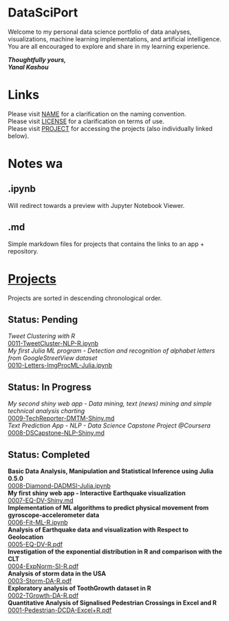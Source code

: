 # DataSciPort

Welcome to my personal data science portfolio of data analyses, visualizations, machine learning implementations, and artificial intelligence.  
You are all encouraged to explore and share in my learning experience.  

__*Thoughtfully yours,*__  
__*Yanal Kashou*__


# Links
Please visit [NAME](https://github.com/ykashou92/DataSciPort/blob/master/NAME.md) for a clarification on the naming convention.  
Please visit [LICENSE](https://github.com/ykashou92/DataSciPort/blob/master/LICENSE) for a clarification on terms of use.  
Please visit [PROJECT](https://github.com/ykashou92/DataSciPort/tree/master/PROJECT) for accessing the projects (also individually linked below).  

# Notes wa
## .ipynb
Will redirect towards a preview with Jupyter Notebook Viewer.
## .md
Simple markdown files for projects that contains the links to an app + repository. 

# [Projects](https://github.com/ykashou92/DataSciPort/tree/master/PROJECT)
Projects are sorted in descending chronological order.

## Status: Pending
*Tweet Clustering with R*  
[0011-TweetCluster-NLP-R.ipynb](https://github.com/ykashou92/DataSciPort/blob/master/PROJECT/0011-TweetCluster-NLP.ipynb)  
*My first Julia ML program - Detection and recognition of alphabet letters from GoogleStreetView dataset*  
[0010-Letters-ImgProcML-Julia.ipynb](https://github.com/ykashou92/DataSciPort/blob/master/PROJECT/0010-Letters-ImgProcML-Julia.ipynb)  

## Status: In Progress
*My second shiny web app - Data mining, text (news) mining and simple technical analysis charting*  
[0009-TechReporter-DMTM-Shiny.md](https://github.com/ykashou92/DataSciPort/blob/master/PROJECT/0009-TechReporter-DMTM-Shiny.md)  
*Text Prediction App - NLP - Data Science Capstone Project @Coursera*  
[0008-DSCapstone-NLP-Shiny.md](https://github.com/ykashou92/DataSciPort/blob/master/PROJECT/0008-DSCapstone-NLP-Shiny.md)   

## Status: Completed
**Basic Data Analysis, Manipulation and Statistical Inference using Julia 0.5.0**  
[0008-Diamond-DADMSI-Julia.ipynb](http://nbviewer.jupyter.org/github/ykashou92/DataSciPort/blob/master/PROJECT/0008-Diamond-DADMSI-Julia.ipynb)    
**My first shiny web app - Interactive Earthquake visualization**  
[0007-EQ-DV-Shiny.md](https://github.com/ykashou92/DataSciPort/blob/master/PROJECT/0007-EQ-DV-Shiny.md)  
**Implementation of ML algorithms to predict physical movement from gyroscope-accelerometer data**  
[0006-Fit-ML-R.ipynb](https://github.com/ykashou92/DataSciPort/blob/master/PROJECT/0006-Fit-ML-R.ipynb)  
**Analysis of Earthquake data and visualization with Respect to Geolocation**    
[0005-EQ-DV-R.pdf](https://github.com/ykashou92/DataSciPort/blob/master/PROJECT/0005-EQ-DV-R.pdf)   
**Investigation of the exponential distribution in R and comparison with the CLT**   
[0004-ExpNorm-SI-R.pdf](https://github.com/ykashou92/DataSciPort/blob/master/PROJECT/0004-ExpNorm-SI-R.pdf)      
**Analysis of storm data in the USA**  
[0003-Storm-DA-R.pdf](https://github.com/ykashou92/DataSciPort/blob/master/PROJECT/0003-Storm-DA-R.pdf) 	
**Exploratory analysis of ToothGrowth dataset in R**  
[0002-TGrowth-DA-R.pdf](https://github.com/ykashou92/DataSciPort/blob/master/PROJECT/0002-TGrowth-DA-R.pdf)  
**Quantitative Analysis of Signalised Pedestrian Crossings in Excel and R**  
[0001-Pedestrian-DCDA-Excel+R.pdf](https://github.com/ykashou92/DataSciPort/blob/master/PROJECT/0001-Pedestrian-DCDA-Excel+R.pdf)  
